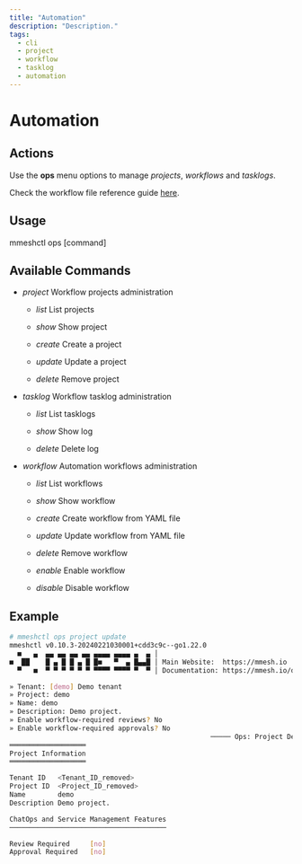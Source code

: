 ```yaml
---
title: "Automation"
description: "Description."
tags:
  - cli
  - project
  - workflow
  - tasklog
  - automation
---
```


# Automation


## Actions

Use the **ops** menu options to manage *projects*, *workflows* and *tasklogs*.

Check the workflow file reference guide [here](/docs/platform/reference/workflow.yml/).

## Usage

  mmeshctl ops [command]

## Available Commands

- *project*     Workflow projects administration

    - *list*        List projects

    - *show*        Show project

    - *create*      Create a project

    - *update*      Update a project

    - *delete*      Remove project

- *tasklog*     Workflow tasklog administration

    - *list*        List tasklogs

    - *show*        Show log

    - *delete*      Delete log

- *workflow*    Automation workflows administration

    - *list*        List workflows

    - *show*        Show workflow

    - *create*      Create workflow from YAML file

    - *update*      Update workflow from YAML file

    - *delete*      Remove workflow

    - *enable*      Enable workflow

    - *disable*     Disable workflow

## Example

```bash
# mmeshctl ops project update
mmeshctl v0.10.3-20240221030001+cdd3c9c--go1.22.0
  ■   ▄  ▄▄ ▄▄ ▄▄ ▄▄ ▄▄▄▄ ▄▄▄▄ ▄  ▄ │
■  ██    █ ▄ █ █ ▄ █ █■   ▀  ▄ █▄▄█ │ Main Website:  https://mmesh.io
  ▀   ■  ▀ ▀ ▀ ▀ ▀ ▀ ▀▀▀▀ ▀▀▀▀ ▀  ▀ │ Documentation: https://mmesh.io/docs

» Tenant: [demo] Demo tenant
» Project: demo
» Name: demo
» Description: Demo project.
» Enable workflow-required reviews? No
» Enable workflow-required approvals? No
                                                  ───── Ops: Project Details ≡
═══════════════════
Project Information
═══════════════════

Tenant ID  	<Tenant_ID_removed>	
Project ID 	<Project_ID_removed>	
Name       	demo                                	
Description	Demo project.                       	

ChatOps and Service Management Features
───────────────────────────────────────

Review Required  	[no]	
Approval Required	[no]	


```

